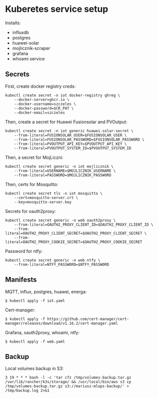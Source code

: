 # Kuberetes service setup

Installs:

 * influxdb
 * postgres
 * huawei-solar
 * mojlicznik-scraper
 * grafana
 * whoami service

## Secrets

First, create docker registry creds:

    kubectl create secret -n iot docker-registry ghreg \
        --docker-server=ghcr.io \
        --docker-username=szczeles \
        --docker-password=$CR_PAT \
        --docker-email=szczeles

Then, create a secret for Huawei Fusionsolar and PVOutput:

    kubectl create secret -n iot generic huawei-solar-secret \
        --from-literal=FUSIONSOLAR_USER=$FUSIONSOLAR_USER \
        --from-literal=FUSIONSOLAR_PASSWORD=$FUSIONSOLAR_PASSWORD \
        --from-literal=PVOUTPUT_API_KEY=$PVOUTPUT_API_KEY \
        --from-literal=PVOUTPUT_SYSTEM_ID=$PVOUTPUT_SYSTEM_ID

Then, a secret for MojLiczni:

    kubectl create secret generic -n iot mojlicznik \
        --from-literal=USERNAME=$MOJLICZNIK_USERNAME \
        --from-literal=PASSWORD=$MOJLICZNIK_PASSWORD

Then, certs for Mosquitto:

    kubectl create secret tls -n iot mosquitto \
        --cert=mosquitto-server.crt \
        --key=mosquitto-server.key

Secrets for oauth2proxy:

    kubectl create secret generic -n web oauth2proxy \
        --from-literal=OAUTH2_PROXY_CLIENT_ID=$OAUTH2_PROXY_CLIENT_ID \
        --from-literal=OAUTH2_PROXY_CLIENT_SECRET=$OAUTH2_PROXY_CLIENT_SECRET \
        --from-literal=OAUTH2_PROXY_COOKIE_SECRET=$OAUTH2_PROXY_COOKIE_SECRET

Password for ntfy:

    kubectl create secret generic -n web ntfy \
        --from-literal=NTFY_PASSWORD=$NTFY_PASSWORD

## Manifests

MQTT, influx, postgres, huawei, energa:

    $ kubectl apply -f iot.yaml

Cert-manager:

    $ kubectl apply -f https://github.com/cert-manager/cert-manager/releases/download/v1.16.2/cert-manager.yaml

Grafana, oauth2proxy, whoami, ntfy:

    $ kubectl apply -f web.yaml

## Backup

Local volumes backup in S3:

    3 19 * * * bash -l -c 'tar cfz /tmp/volumes-backup.tar.gz /var/lib/rancher/k3s/storage/ && /usr/local/bin/aws s3 cp /tmp/volumes-backup.tar.gz s3://mariusz-mlops-backup/' > /tmp/backup.log 2>&1
